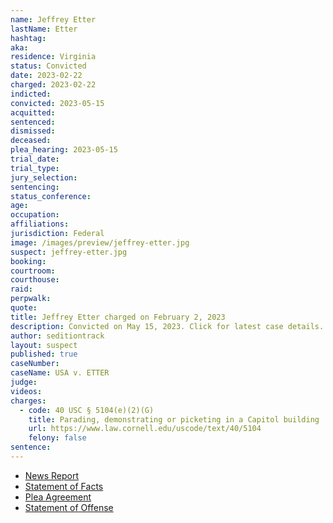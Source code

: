 ```yaml
---
name: Jeffrey Etter
lastName: Etter
hashtag:
aka:
residence: Virginia
status: Convicted
date: 2023-02-22
charged: 2023-02-22
indicted:
convicted: 2023-05-15
acquitted:
sentenced:
dismissed:
deceased:
plea_hearing: 2023-05-15
trial_date:
trial_type:
jury_selection:
sentencing:
status_conference:
age:
occupation:
affiliations:
jurisdiction: Federal
image: /images/preview/jeffrey-etter.jpg
suspect: jeffrey-etter.jpg
booking:
courtroom:
courthouse:
raid:
perpwalk:
quote:
title: Jeffrey Etter charged on February 2, 2023
description: Convicted on May 15, 2023. Click for latest case details.
author: seditiontrack
layout: suspect
published: true
caseNumber:
caseName: USA v. ETTER
judge:
videos:
charges:
  - code: 40 USC § 5104(e)(2)(G)
    title: Parading, demonstrating or picketing in a Capitol building
    url: https://www.law.cornell.edu/uscode/text/40/5104
    felony: false
sentence:
---
```


- [News Report](https://www.13newsnow.com/article/news/crime/portsmouth-man-charged-alleged-involvement-2021-capitol-riot/291-b6566e33-b745-4f69-8a30-6f9a424a86a8)
- [Statement of Facts](https://storage.courtlistener.com/recap/gov.uscourts.dcd.252414/gov.uscourts.dcd.252414.1.1.pdf)
- [Plea Agreement](https://storage.courtlistener.com/recap/gov.uscourts.dcd.253495/gov.uscourts.dcd.253495.21.0.pdf)
- [Statement of Offense](https://storage.courtlistener.com/recap/gov.uscourts.dcd.253495/gov.uscourts.dcd.253495.22.0.pdf)
